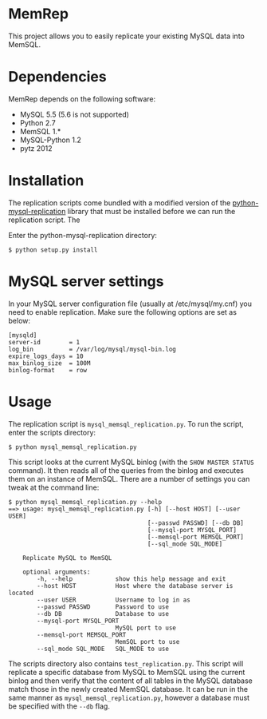 MemRep
============================================

This project allows you to easily replicate your existing MySQL data into
MemSQL.

Dependencies
============
MemRep depends on the following software:

* MySQL 5.5 (5.6 is not supported)
* Python 2.7
* MemSQL 1.\*
* MySQL-Python 1.2
* pytz 2012


Installation
=============

The replication scripts come bundled with a modified version of the
[python-mysql-replication](https://github.com/noplay/python-mysql-replication)
library that must be installed before we can run the replication script. The


Enter the python-mysql-replication directory:

    $ python setup.py install 

MySQL server settings
=========================

In your MySQL server configuration file (usually at /etc/mysql/my.cnf) you need
to enable replication. Make sure the following options are set as below:

    [mysqld]
    server-id		 = 1
    log_bin			 = /var/log/mysql/mysql-bin.log
    expire_logs_days = 10
    max_binlog_size  = 100M
    binlog-format    = row

Usage
=====

The replication script is ``mysql_memsql_replication.py``. To run the script,
enter the scripts directory:
    
    $ python mysql_memsql_replication.py

This script looks at the current MySQL binlog (with the ``SHOW MASTER STATUS``
command). It then reads all of the queries from the binlog and executes them on
an instance of MemSQL. There are a number of settings you can tweak at the
command line:

    $ python mysql_memsql_replication.py --help
    ==> usage: mysql_memsql_replication.py [-h] [--host HOST] [--user USER]
                                           [--passwd PASSWD] [--db DB]
                                           [--mysql-port MYSQL_PORT]
                                           [--memsql-port MEMSQL_PORT]
                                           [--sql_mode SQL_MODE]
     
        Replicate MySQL to MemSQL
        
        optional arguments:
            -h, --help            show this help message and exit
            --host HOST           Host where the database server is located
            --user USER           Username to log in as
            --passwd PASSWD       Password to use
            --db DB               Database to use
            --mysql-port MYSQL_PORT
                                  MySQL port to use
            --memsql-port MEMSQL_PORT
                                  MemSQL port to use
            --sql_mode SQL_MODE   SQL_MODE to use

The scripts directory also contains ``test_replication.py``. This script will
replicate a specific database from MySQL to MemSQL using the current binlog and
then verify that the content of all tables in the MySQL database match those in
the newly created MemSQL database. It can be run in the same manner as
``mysql_memsql_replication.py``, however a database must be specified with the
``--db`` flag.
